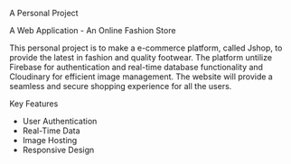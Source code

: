 A Personal Project

A Web Application - An Online Fashion Store

This personal project is to make a e-commerce platform, called Jshop, to provide the latest in fashion and quality footwear. The platform untilize Firebase for authentication and real-time database functionality and Cloudinary for efficient image management. The website will provide a seamless and secure shopping experience for all the users.

Key Features

-   User Authentication
-   Real-Time Data
-   Image Hosting
-   Responsive Design
